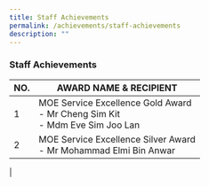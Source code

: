 ```yaml
---
title: Staff Achievements
permalink: /achievements/staff-achievements
description: ""
---
```

### Staff Achievements

| NO. | AWARD NAME & RECIPIENT |
|---|---|
| 1 | MOE Service Excellence Gold Award<br>- Mr Cheng Sim Kit<br>- Mdm Eve Sim Joo Lan |
| 2 | MOE Service Excellence Silver Award<br>- Mr Mohammad Elmi Bin Anwar |
|